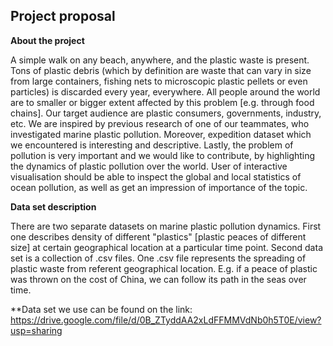 ## Project proposal

**About the project** 

A simple walk on any beach, anywhere, and the plastic waste is present. Tons of plastic debris (which by definition are waste that can vary in size from large containers, fishing nets to microscopic plastic pellets or even particles) is discarded every year, everywhere. All people around the world are to smaller or bigger extent affected by this problem [e.g. through food chains]. Our target audience are plastic consumers, governments, industry, etc. We are inspired by previous research of one of our teammates, who investigated marine plastic pollution. Moreover, expedition dataset which we encountered is interesting and descriptive. Lastly, the problem of pollution is very important and we would like to contribute, by highlighting the dynamics of plastic pollution over the world. User of interactive visualisation should be able to inspect the global and local statistics of ocean pollution, as well as get an impression of importance of the topic. 

**Data set description** 

There are two separate datasets on marine plastic pollution dynamics. First one describes density of different "plastics" [plastic peaces of different size] at certain geographical location at a particular time point. Second data set is a collection of .csv files. One .csv file represents the spreading of plastic waste from referent geographical location. E.g. if a peace of plastic was thrown on the cost of China, we can follow its path in the seas over time. 

**Data set we use can be found on the link: https://drive.google.com/file/d/0B_ZTyddAA2xLdFFMMVdNb0h5T0E/view?usp=sharing

